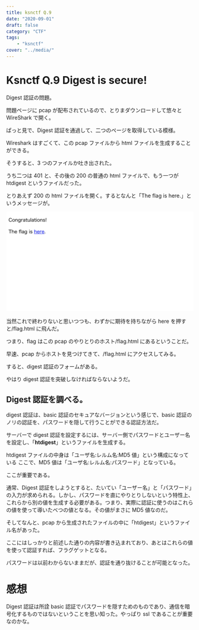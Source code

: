 ```yaml
---
title: ksnctf Q.9
date: "2020-09-01"
draft: false
category: "CTF"
tags:
    - "ksnctf"
cover: "../media/"
---
```


# Ksnctf Q.9 Digest is secure!

Digest 認証の問題。

問題ページに pcap が配布されているので、とりまダウンロードして悠々と WireShark で開く。

ぱっと見で、Digest 認証を通過して、二つのページを取得している模様。

Wireshark はすごくて、この pcap ファイルから html ファイルを生成することができる。

そうすると、3 つのファイルか吐き出された。

うち二つは 401 と、その後の 200 の普通の html ファイルで、もう一つが htdigest というファイルだった。

とりあえず 200 の html ファイルを開く。するとなんと「The flag is here.」というメッセージが。

![flag_is_here](flag_is_here.png)

当然これで終わりないと思いつつも、わずかに期待を持ちながら here を押すと/flag.html に飛んだ。

つまり、flag はこの pcap のやりとりのホスト/flag.html にあるということだ。

早速、pcap からホストを見つけてきて、/flag.html にアクセスしてみる。

すると、digest 認証のフォームがある。

やはり digest 認証を突破しなければならないようだ。

## Digest 認証を調べる。

digest 認証は、basic 認証のセキュアなバージョンという感じで、basic 認証のノリの認証を、パスワードを隠して行うことができる認証方法だ。

サーバーで digest 認証を設定するには、サーバー側でパスワードとユーザー名を設定し、「**htdigest**」というファイルを生成する。

htdigest ファイルの中身は「ユーザ名:レルム名:MD5 値」という構成になっている
ここで、MD5 値は「ユーザ名:レルム名:パスワード」となっている。

ここが重要である。

通常、Digest 認証をしようとすると、たいてい「ユーザー名」と「パスワード」の入力が求められる。しかし、パスワードを直にやりとりしないという特性上、これらから別の値を生成する必要がある。つまり、実際に認証に使うのはこれらの値を使って導いたべつの値となる。その値がまさに MD5 値なのだ。

そしてなんと、pcap から生成されたファイルの中に「htdigest」というファイル名があった。

ここにはしっかりと前述した通りの内容が書き込まれており、あとはこれらの値を使って認証すれば、フラグゲットとなる。

パスワードは以前わからないままだが、認証を通り抜けることが可能となった。

# 感想

Digest 認証は所詮 basic 認証でパスワードを隠すためのものであり、通信を暗号化するものではないということを思い知った。やっぱり ssl であることが重要なのかな。
